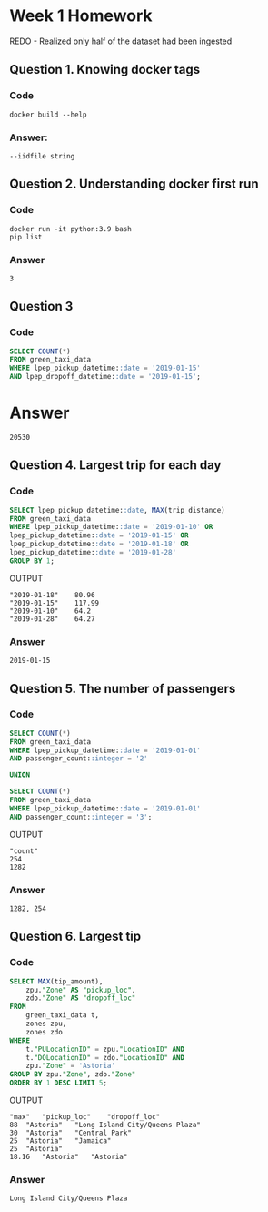 # Week 1 Homework
REDO - Realized only half of the dataset had been ingested

## Question 1. Knowing docker tags

### Code
```console
docker build --help
```

### Answer: 

    --iidfile string


## Question 2. Understanding docker first run

### Code

```console
docker run -it python:3.9 bash
pip list
```

### Answer
    3


## Question 3

### Code

```sql
SELECT COUNT(*)
FROM green_taxi_data
WHERE lpep_pickup_datetime::date = '2019-01-15'
AND lpep_dropoff_datetime::date = '2019-01-15';
```

# Answer
    20530

## Question 4. Largest trip for each day

### Code

```sql
SELECT lpep_pickup_datetime::date, MAX(trip_distance)
FROM green_taxi_data
WHERE lpep_pickup_datetime::date = '2019-01-10' OR
lpep_pickup_datetime::date = '2019-01-15' OR
lpep_pickup_datetime::date = '2019-01-18' OR
lpep_pickup_datetime::date = '2019-01-28'
GROUP BY 1;
```

OUTPUT
```
"2019-01-18"	80.96
"2019-01-15"	117.99
"2019-01-10"	64.2
"2019-01-28"	64.27
```

### Answer
    2019-01-15


## Question 5. The number of passengers

### Code
```sql
SELECT COUNT(*)
FROM green_taxi_data
WHERE lpep_pickup_datetime::date = '2019-01-01'
AND passenger_count::integer = '2'

UNION

SELECT COUNT(*)
FROM green_taxi_data
WHERE lpep_pickup_datetime::date = '2019-01-01'
AND passenger_count::integer = '3';

```

OUTPUT
```
"count"
254
1282
```

### Answer
    1282, 254


## Question 6. Largest tip

### Code

```sql
SELECT MAX(tip_amount),
	zpu."Zone" AS "pickup_loc",
    zdo."Zone" AS "dropoff_loc"
FROM
    green_taxi_data t,
    zones zpu,
	zones zdo
WHERE
	t."PULocationID" = zpu."LocationID" AND
    t."DOLocationID" = zdo."LocationID" AND
	zpu."Zone" = 'Astoria'
GROUP BY zpu."Zone", zdo."Zone"
ORDER BY 1 DESC LIMIT 5;
```

OUTPUT
```
"max"	"pickup_loc"	"dropoff_loc"
88	"Astoria"	"Long Island City/Queens Plaza"
30	"Astoria"	"Central Park"
25	"Astoria"	"Jamaica"
25	"Astoria"	
18.16	"Astoria"	"Astoria"
```

### Answer
    Long Island City/Queens Plaza
